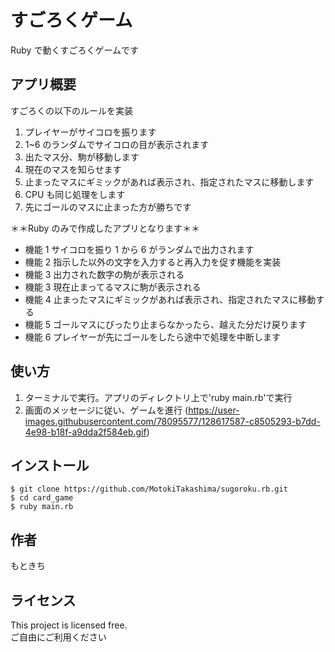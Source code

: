 # すごろくゲーム

Ruby で動くすごろくゲームです

## アプリ概要

すごろくの以下のルールを実装

1. プレイヤーがサイコロを振ります
2. 1~6 のランダムでサイコロの目が表示されます
3. 出たマス分、駒が移動します
4. 現在のマスを知らせます
5. 止まったマスにギミックがあれば表示され、指定されたマスに移動します
6. CPU も同じ処理をします
7. 先にゴールのマスに止まった方が勝ちです

＊＊Ruby のみで作成したアプリとなります＊＊

- 機能 1 サイコロを振り 1 から 6 がランダムで出力されます
- 機能 2 指示した以外の文字を入力すると再入力を促す機能を実装
- 機能 3 出力された数字の駒が表示される
- 機能 3 現在止まってるマスに駒が表示される
- 機能 4 止まったマスにギミックがあれば表示され、指定されたマスに移動する
- 機能 5 ゴールマスにぴったり止まらなかったら、越えた分だけ戻ります
- 機能 6 プレイヤーが先にゴールをしたら途中で処理を中断します

## 使い方

1. ターミナルで実行。アプリのディレクトリ上で'ruby main.rb'で実行
2. 画面のメッセージに従い、ゲームを進行
   (https://user-images.githubusercontent.com/78095577/128617587-c8505293-b7dd-4e98-b18f-a9dda2f584eb.gif)

## インストール

```
$ git clone https://github.com/MotokiTakashima/sugoroku.rb.git
$ cd card_game
$ ruby main.rb
```

## 作者

もときち

## ライセンス

This project is licensed free.  
ご自由にご利用ください
